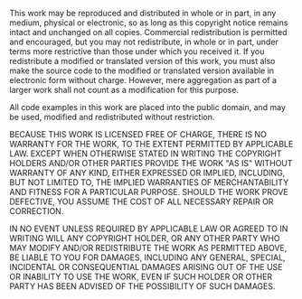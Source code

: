  This work may be reproduced and distributed in whole or in part, in any medium, physical or electronic, so as long as this copyright notice remains intact and unchanged on all copies. Commercial redistribution is permitted and encouraged, but you may not redistribute, in whole or in part, under terms more restrictive than those under which you received it. If you redistribute a modified or translated version of this work, you must also make the source code to the modified or translated version available in electronic form without charge. However, mere aggregation as part of a larger work shall not count as a modification for this purpose.

 All code examples in this work are placed into the public domain, and may be used, modified and redistributed without restriction.

 BECAUSE THIS WORK IS LICENSED FREE OF CHARGE, THERE IS NO WARRANTY FOR THE WORK, TO THE EXTENT PERMITTED BY APPLICABLE LAW. EXCEPT WHEN OTHERWISE STATED IN WRITING THE COPYRIGHT HOLDERS AND/OR OTHER PARTIES PROVIDE THE WORK &quot;AS IS&quot; WITHOUT WARRANTY OF ANY KIND, EITHER EXPRESSED OR IMPLIED, INCLUDING, BUT NOT LIMITED TO, THE IMPLIED WARRANTIES OF MERCHANTABILITY AND FITNESS FOR A PARTICULAR PURPOSE. SHOULD THE WORK PROVE DEFECTIVE, YOU ASSUME THE COST OF ALL NECESSARY REPAIR OR CORRECTION.

 IN NO EVENT UNLESS REQUIRED BY APPLICABLE LAW OR AGREED TO IN WRITING WILL ANY COPYRIGHT HOLDER, OR ANY OTHER PARTY WHO MAY MODIFY AND/OR REDISTRIBUTE THE WORK AS PERMITTED ABOVE, BE LIABLE TO YOU FOR DAMAGES, INCLUDING ANY GENERAL, SPECIAL, INCIDENTAL OR CONSEQUENTIAL DAMAGES ARISING OUT OF THE USE OR INABILITY TO USE THE WORK, EVEN IF SUCH HOLDER OR OTHER PARTY HAS BEEN ADVISED OF THE POSSIBILITY OF SUCH DAMAGES.